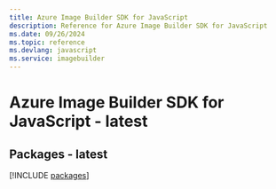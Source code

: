 ```yaml
---
title: Azure Image Builder SDK for JavaScript
description: Reference for Azure Image Builder SDK for JavaScript
ms.date: 09/26/2024
ms.topic: reference
ms.devlang: javascript
ms.service: imagebuilder
---
```

# Azure Image Builder SDK for JavaScript - latest
## Packages - latest
[!INCLUDE [packages](image-builder-index.md)]
